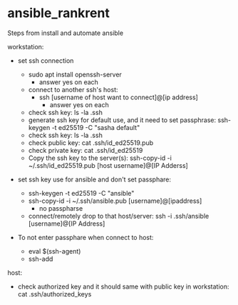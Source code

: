 # ansible_rankrent

Steps from install and automate ansible

workstation:
- set ssh connection
	- sudo apt install openssh-server
		- answer yes on each
	- connect to another ssh's host: 
		- ssh [username of host want to connect]@[ip address]
			- answer yes on each
	- check ssh key: 
		ls -la .ssh
	- generate ssh key for default use, and it need to set passphrase: 
		ssh-keygen -t ed25519 -C "sasha default"
	- check ssh key: 
		ls -la .ssh	
	- check public key: 
		cat .ssh/id_ed25519.pub
	- check private key: 
		cat .ssh/id_ed25519
	- Copy the ssh key to the server(s): 
		ssh-copy-id -i ~/.ssh/id_ed25519.pub [host username]@[IP Adderss]
	
- set ssh key use for ansible and don't set passphare: 
	- ssh-keygen -t ed25519 -C "ansible"
	- ssh-copy-id -i ~/.ssh/ansible.pub [username]@[ipaddress]
		- no passpharse
	- connect/remotely drop to that host/server: 
		ssh -i .ssh/ansible [username]@[IP Address]
	
- To not enter passphare when connect to host: 
	- eval $(ssh-agent)
	- ssh-add

host:
- check authorized key and it should same with public key in workstation: 
	cat .ssh/authorized_keys
